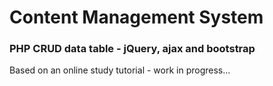 # Content Management System

### PHP CRUD data table - jQuery, ajax and bootstrap

Based on an online study tutorial - work in progress...
